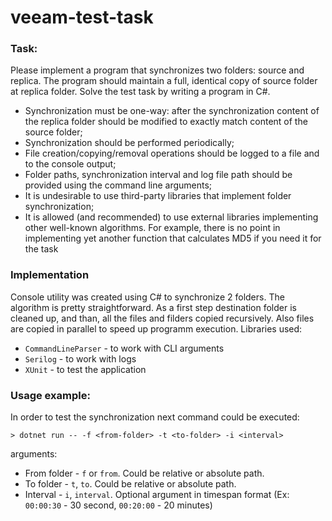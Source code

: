 # veeam-test-task

### Task:
Please implement a program that synchronizes two folders: source and
replica. The program should maintain a full, identical copy of source
folder at replica folder. Solve the test task by writing a program in C#.

- Synchronization must be one-way: after the synchronization content of the
replica folder should be modified to exactly match content of the source
folder;
- Synchronization should be performed periodically;
- File creation/copying/removal operations should be logged to a file and to the
console output;
- Folder paths, synchronization interval and log file path should be provided
using the command line arguments;
- It is undesirable to use third-party libraries that implement folder
synchronization;
- It is allowed (and recommended) to use external libraries implementing other
well-known algorithms. For example, there is no point in implementing yet
another function that calculates MD5 if you need it for the task

### Implementation

Console utility was created using C# to synchronize 2 folders. The algorithm is pretty straightforward. As a first step destination folder is cleaned up, and than, all the files and filders copied recursively. Also files are copied in parallel to speed up programm execution.
Libraries used:

- `CommandLineParser` - to work with CLI arguments
- `Serilog` - to work with logs
- `XUnit` - to test the application

### Usage example:

In order to test the synchronization next command could be executed:

```
> dotnet run -- -f <from-folder> -t <to-folder> -i <interval>
```

arguments:

- From folder - `f` or `from`. Could be relative or absolute path.
- To folder - `t`, `to`. Could be relative or absolute path.
- Interval - `i`, `interval`. Optional argument in timespan format (Ex: `00:00:30` - 30 second, `00:20:00` - 20 minutes)
